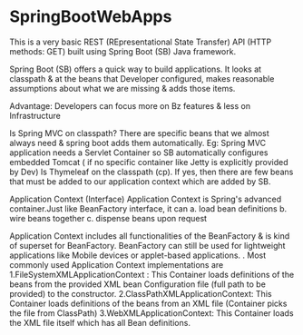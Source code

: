 # SpringBootWebApps
This is a very basic REST (REpresentational State Transfer) API (HTTP methods: GET) built using Spring Boot (SB) Java framework.

Spring Boot (SB) offers a quick way to build applications.
It looks at classpath & at the beans that Developer configured, makes reasonable assumptions about what we are missing & adds those items.

Advantage:
Developers can focus more on Bz features & less on Infrastructure


Is Spring MVC on classpath?
There are specific beans that we almost always need & spring boot adds them automatically.
Eg: Spring MVC application needs a Servlet Container so SB automatically configures embedded Tomcat ( if no specific container like Jetty is explicitly provided by Dev)
Is Thymeleaf on the classpath (cp). If yes, then there are few beans that must be added to our application context which are added by SB.

Application Context (Interface)
Application Context is Spring's advanced container.Just like BeanFactory interface, it can 
a. load bean definitions
b. wire beans together
c. dispense beans upon request

Application Context includes all functionalities of the BeanFactory & is kind of superset for BeanFactory. BeanFactory can still be used for lightweight applications like Mobile devices or applet-based applications.
.
Most commonly used Application Context implementations are
1.FileSystemXMLApplicationContext : This Container loads definitions of the beans from the provided XML bean Configuration file (full path to be provided) to the constructor.
2.ClassPathXMLApplicationContext: This Container loads definitions of the beans from an XML file (Container picks the file from ClassPath)
3.WebXMLApplicationContext: This Container loads the XML file itself which has all Bean definitions.

